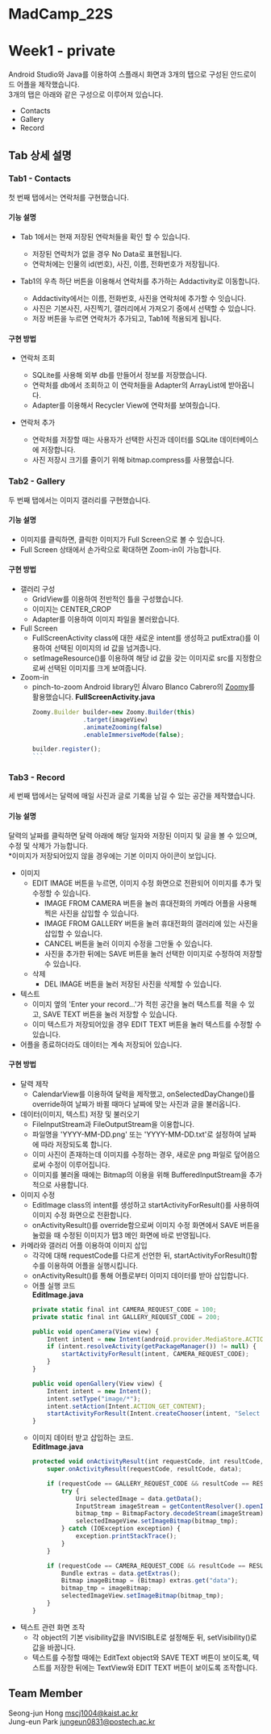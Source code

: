 # MadCamp_22S    
# Week1 - private     

Android Studio와 Java를 이용하여 스플래시 화면과 3개의 탭으로 구성된 안드로이드 어플을 제작했습니다.       
3개의 탭은 아래와 같은 구성으로 이루어져 있습니다. 

+ Contacts     
+ Gallery       
+ Record      


## Tab 상세 설명     

### Tab1 - Contacts     
첫 번째 탭에서는 연락처를 구현했습니다.

#### 기능 설명
+ Tab 1에서는 현재 저장된 연락처들을 확인 할 수 있습니다.
  + 저장된 연락처가 없을 경우 No Data로 표현됩니다.
  + 연락처에는 인물의 id(번호), 사진, 이름, 전화번호가 저장됩니다.

+ Tab1의 우측 하단 버튼을 이용해서 연락처를 추가하는 Addactivity로 이동합니다.
  + Addactivity에서는 이름, 전화번호, 사진을 연락처에 추가할 수 잇습니다.
  + 사진은 기본사진, 사진찍기, 갤러리에서 가져오기 중에서 선택할 수 있습니다.
  + 저장 버튼을 누르면 연락처가 추가되고, Tab1에 적용되게 됩니다.

#### 구현 방법
+ 연락처 조회
  + SQLite를 사용해 외부 db를 만들어서 정보를 저장했습니다.
  + 연락처를 db에서 조회하고 이 연락처들을 Adapter의 ArrayList에 받아옵니다.
  + Adapter를 이용해서 Recycler View에 연락처를 보여줬습니다.

+ 연락처 추가
  + 연락처를 저장할 때는 사용자가 선택한 사진과 데이터를 SQLite 데이터베이스에 저장합니다.
  + 사진 저장시 크기를 줄이기 위해 bitmap.compress를 사용했습니다.
  
  
### Tab2 - Gallery
두 번째 탭에서는 이미지 갤러리를 구현했습니다.      

#### 기능 설명
+ 이미지를 클릭하면, 클릭한 이미지가 Full Screen으로 볼 수 있습니다.
+ Full Screen 상태에서 손가락으로 확대하면 Zoom-in이 가능합니다.

#### 구현 방법
+ 갤러리 구성
  + GridView를 이용하여 전반적인 틀을 구성했습니다.
  + 이미지는 CENTER_CROP
  + Adapter를 이용하여 이미지 파일을 불러왔습니다.     
+ Full Screen
  + FullScreenActivity class에 대한 새로운 intent를 생성하고 putExtra()를 이용하여 선택된 이미지의 id 값을 넘겨줍니다.
  + setImageResource()를 이용하여 해당 id 값을 갖는 이미지로 src를 지정함으로써 선택된 이미지를 크게 보여줍니다.
+ Zoom-in
  + pinch-to-zoom Android library인 Álvaro Blanco Cabrero의 [Zoomy](https://github.com/imablanco/Zoomy)를 활용했습니다. 
    __FullScreenActivity.java__
    ```javascript
    Zoomy.Builder builder=new Zoomy.Builder(this)
                  .target(imageView)
                  .animateZooming(false)
                  .enableImmersiveMode(false);

    builder.register();
    ```　


### Tab3 - Record
세 번째 탭에서는 달력에 매일 사진과 글로 기록을 남길 수 있는 공간을 제작했습니다.

#### 기능 설명
달력의 날짜를 클릭하면 달력 아래에 해당 일자와 저장된 이미지 및 글을 볼 수 있으며, 수정 및 삭제가 가능합니다.       
 *이미지가 저장되어있지 않을 경우에는 기본 이미지 아이콘이 보입니다.
+ 이미지
  + EDIT IMAGE 버튼을 누르면, 이미지 수정 화면으로 전환되어 이미지를 추가 및 수정할 수 있습니다.
    + IMAGE FROM CAMERA 버튼을 눌러 휴대전화의 카메라 어플을 사용해 찍은 사진을 삽입할 수 있습니다.
    + IMAGE FROM GALLERY 버튼을 눌러 휴대전화의 갤러리에 있는 사진을 삽입할 수 있습니다.
    + CANCEL 버튼을 눌러 이미지 수정을 그만둘 수 있습니다.
    + 사진을 추가한 뒤에는 SAVE 버튼을 눌러 선택한 이미지로 수정하여 저장할 수 있습니다.
  + 삭제
    + DEL IMAGE 버튼을 눌러 저장된 사진을 삭제할 수 있습니다.
+ 텍스트
  + 이미지 옆의 'Enter your record...'가 적힌 공간을 눌러 텍스트를 적을 수 있고, SAVE TEXT 버튼을 눌러 저장할 수 있습니다.
  + 이미 텍스트가 저장되어있을 경우 EDIT TEXT 버튼을 눌러 텍스트를 수정할 수 있습니다. 
+ 어플을 종료하더라도 데이터는 계속 저장되어 있습니다. 

#### 구현 방법
+ 달력 제작
  + CalendarView를 이용하여 달력을 제작했고, onSelectedDayChange()를 override하여 날짜가 바뀔 때마다 날짜에 맞는 사진과 글을 불러옵니다.
+ 데이터(이미지, 텍스트) 저장 및 불러오기
  + FileInputStream과 FileOutputStream을 이용합니다.
  + 파일명을 'YYYY-MM-DD.png' 또는 'YYYY-MM-DD.txt'로 설정하여 날짜에 따라 저장되도록 합니다.
  + 이미 사진이 존재하는데 이미지를 수정하는 경우, 새로운 png 파일로 덮어씀으로써 수정이 이루어집니다.
  + 이미지를 불러올 때에는 Bitmap의 이용을 위해 BufferedInputStream을 추가적으로 사용합니다.
+ 이미지 수정
  + EditImage class의 intent를 생성하고 startActivityForResult()를 사용하여 이미지 수정 화면으로 전환합니다. 
  + onActivityResult()를 override함으로써 이미지 수정 화면에서 SAVE 버튼을 눌렀을 때 수정된 이미지가 탭3 메인 화면에 바로 반영됩니다.
+ 카메라와 갤러리 어플 이용하여 이미지 삽입
  + 각각에 대해 requestCode를 다르게 선언한 뒤, startActivityForResult()함수를 이용하여 어플을 실행시킵니다.
  + onActivityResult()를 통해 어플로부터 이미지 데이터를 받아 삽입합니다. 
  + 어플 실행 코드     
    __EditImage.java__
    ```javascript
    private static final int CAMERA_REQUEST_CODE = 100;
    private static final int GALLERY_REQUEST_CODE = 200;
    
    public void openCamera(View view) {
        Intent intent = new Intent(android.provider.MediaStore.ACTION_IMAGE_CAPTURE);
        if (intent.resolveActivity(getPackageManager()) != null) {
            startActivityForResult(intent, CAMERA_REQUEST_CODE);
        }
    }
    
    public void openGallery(View view) {
        Intent intent = new Intent();
        intent.setType("image/*");
        intent.setAction(Intent.ACTION_GET_CONTENT);
        startActivityForResult(Intent.createChooser(intent, "Select Image"), GALLERY_REQUEST_CODE);
    }
    ```
  + 이미지 데이터 받고 삽입하는 코드.      
    __EditImage.java__
    ```javascript
    protected void onActivityResult(int requestCode, int resultCode, Intent data) {
        super.onActivityResult(requestCode, resultCode, data);

        if (requestCode == GALLERY_REQUEST_CODE && resultCode == RESULT_OK) {
            try {
                Uri selectedImage = data.getData();
                InputStream imageStream = getContentResolver().openInputStream(selectedImage);
                bitmap_tmp = BitmapFactory.decodeStream(imageStream);
                selectedImageView.setImageBitmap(bitmap_tmp);
            } catch (IOException exception) {
                exception.printStackTrace();
            }
        }

        if (requestCode == CAMERA_REQUEST_CODE && resultCode == RESULT_OK) {
            Bundle extras = data.getExtras();
            Bitmap imageBitmap = (Bitmap) extras.get("data");
            bitmap_tmp = imageBitmap;
            selectedImageView.setImageBitmap(bitmap_tmp);
        }
    }
    ```
+ 텍스트 관련 화면 조작
  + 각 object의 기본 visibility값을 INVISIBLE로 설정해둔 뒤, setVisibility()로 값을 바꿉니다. 
  + 텍스트를 수정할 때에는 EditText object와 SAVE TEXT 버튼이 보이도록, 텍스트를 저장한 뒤에는 TextView와 EDIT TEXT 버튼이 보이도록 조작합니다. 


## Team Member
Seong-jun Hong <mscj1004@kaist.ac.kr>        
Jung-eun Park <jungeun0831@postech.ac.kr>
